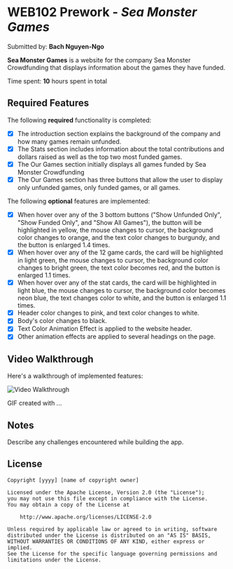 # WEB102 Prework - *Sea Monster Games*

Submitted by: **Bach Nguyen-Ngo**

**Sea Monster Games** is a website for the company Sea Monster Crowdfunding that displays information about the games they have funded.

Time spent: **10** hours spent in total

## Required Features

The following **required** functionality is completed:

* [x] The introduction section explains the background of the company and how many games remain unfunded.
* [x] The Stats section includes information about the total contributions and dollars raised as well as the top two most funded games.
* [x] The Our Games section initially displays all games funded by Sea Monster Crowdfunding
* [x] The Our Games section has three buttons that allow the user to display only unfunded games, only funded games, or all games.

The following **optional** features are implemented:

* [x] When hover over any of the 3 bottom buttons ("Show Unfunded Only", "Show Funded Only", and "Show All Games"), the button will be highlighted in yellow, the mouse changes to cursor, the background color changes to orange, and the text color changes to burgundy, and the button is enlarged 1.4 times.
* [x] When hover over any of the 12 game cards, the card will be highlighted in light green, the mouse changes to cursor, the background color changes to bright green, the text color becomes red, and the button is enlarged 1.1 times.
* [x] When hover over any of the stat cards, the card will be highlighted in light blue, the mouse changes to cursor, the background color becomes neon blue, the text changes color to white, and the button is enlarged 1.1 times.
* [x] Header color changes to pink, and text color changes to white.
* [x] Body's color changes to black.
* [x] Text Color Animation Effect is applied to the website header.
* [x] Other animation effects are applied to several headings on the page.

## Video Walkthrough

Here's a walkthrough of implemented features:

<img src='Walkthrough.gif' title='Video Walkthrough' width='' alt='Video Walkthrough' />

<!-- Replace this with whatever GIF tool you used! -->
GIF created with ...  
<!-- Recommended tools:
[Kap](https://getkap.co/) for macOS
[ScreenToGif](https://www.screentogif.com/) for Windows
[peek](https://github.com/phw/peek) for Linux. -->

## Notes

Describe any challenges encountered while building the app.

## License

    Copyright [yyyy] [name of copyright owner]

    Licensed under the Apache License, Version 2.0 (the "License");
    you may not use this file except in compliance with the License.
    You may obtain a copy of the License at

        http://www.apache.org/licenses/LICENSE-2.0

    Unless required by applicable law or agreed to in writing, software
    distributed under the License is distributed on an "AS IS" BASIS,
    WITHOUT WARRANTIES OR CONDITIONS OF ANY KIND, either express or implied.
    See the License for the specific language governing permissions and
    limitations under the License.
